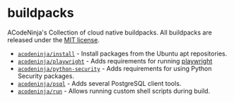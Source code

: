 # buildpacks

ACodeNinja's Collection of cloud native buildpacks. All buildpacks are released under the [MIT license](./LICENSE).

- [`acodeninja/install`](./install) - Install packages from the Ubuntu apt repositories.
- [`acodeninja/playwright`](./playwright) - Adds requirements for running [playwright](https://playwright.dev/python/)
- [`acodeninja/python-security`](./python-security) - Adds requirements for using Python Security packages.
- [`acodeninja/psql`](./psql) - Adds several PostgreSQL client tools.
- [`acodeninja/run`](./run) - Allows running custom shell scripts during build.
